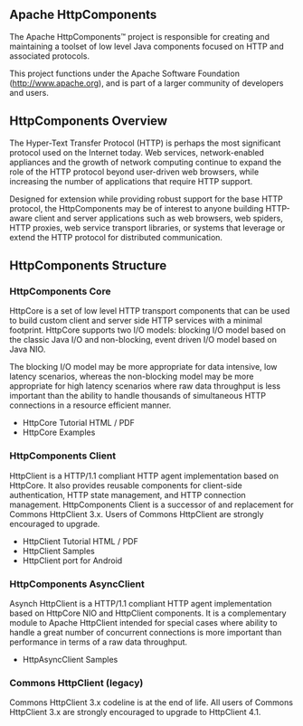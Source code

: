 ## Apache HttpComponents
The Apache HttpComponents™ project is responsible for creating and maintaining a toolset of low level Java components focused on HTTP and associated protocols.

This project functions under the Apache Software Foundation (http://www.apache.org), and is part of a larger community of developers and users.

## HttpComponents Overview
The Hyper-Text Transfer Protocol (HTTP) is perhaps the most significant protocol used on the Internet today. Web services, network-enabled appliances and the growth of network computing continue to expand the role of the HTTP protocol beyond user-driven web browsers, while increasing the number of applications that require HTTP support.

Designed for extension while providing robust support for the base HTTP protocol, the HttpComponents may be of interest to anyone building HTTP-aware client and server applications such as web browsers, web spiders, HTTP proxies, web service transport libraries, or systems that leverage or extend the HTTP protocol for distributed communication.

## HttpComponents Structure

### HttpComponents Core
HttpCore is a set of low level HTTP transport components that can be used to build custom client and server side HTTP services with a minimal footprint. HttpCore supports two I/O models: blocking I/O model based on the classic Java I/O and non-blocking, event driven I/O model based on Java NIO.

The blocking I/O model may be more appropriate for data intensive, low latency scenarios, whereas the non-blocking model may be more appropriate for high latency scenarios where raw data throughput is less important than the ability to handle thousands of simultaneous HTTP connections in a resource efficient manner.

- HttpCore Tutorial HTML / PDF
- HttpCore Examples

### HttpComponents Client
HttpClient is a HTTP/1.1 compliant HTTP agent implementation based on HttpCore. It also provides reusable components for client-side authentication, HTTP state management, and HTTP connection management. HttpComponents Client is a successor of and replacement for Commons HttpClient 3.x. Users of Commons HttpClient are strongly encouraged to upgrade.

- HttpClient Tutorial HTML / PDF
- HttpClient Samples
- HttpClient port for Android

### HttpComponents AsyncClient
Asynch HttpClient is a HTTP/1.1 compliant HTTP agent implementation based on HttpCore NIO and HttpClient components. It is a complementary module to Apache HttpClient intended for special cases where ability to handle a great number of concurrent connections is more important than performance in terms of a raw data throughput.

- HttpAsyncClient Samples

### Commons HttpClient (legacy)
Commons HttpClient 3.x codeline is at the end of life. All users of Commons HttpClient 3.x are strongly encouraged to upgrade to HttpClient 4.1.
